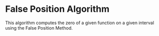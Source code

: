 ﻿# False Position Algorithm
This algorithm computes the zero of a given function on a given interval using the False Position Method.

